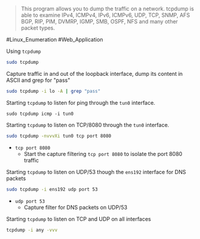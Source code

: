> This program allows you to dump the traffic on a network. 
> tcpdump is able to examine IPv4, ICMPv4, IPv6, ICMPv6, UDP, TCP, SNMP, AFS BGP, RIP, PIM, DVMRP, IGMP, SMB, OSPF, NFS and many other packet types.


#Linux_Enumeration #Web_Application 

Using `tcpdump`
```bash
sudo tcpdump
```

Capture traffic in and out of the loopback interface, dump its content in ASCII and grep for "pass"
```bash
sudo tcpdump -i lo -A | grep "pass"
```

Starting `tcpdump` to listen for ping through the `tun0` interface.
```
sudo tcpdump icmp -i tun0
```

Starting `tcpdump` to listen on TCP/8080 through the `tun0` interface.
```bash
sudo tcpdump -nvvvXi tun0 tcp port 8080
```
- `tcp port 8080`
	- Start the capture filtering `tcp port 8080` to isolate the port 8080 traffic

Starting `tcpdump` to listen on UDP/53 though the `ens192` interface for DNS packets
```bash
sudo tcpdump -i ens192 udp port 53
```
- `udp port 53`
	- Capture filter for DNS packets on UDP/53

Starting `tcpdump` to listen on TCP and UDP on all interfaces
```bash
tcpdump -i any -vvv
```